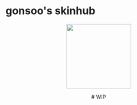 # gonsoo's skinhub


<p align="center">
<a href="https://osu.ppy.sh/users/10018024">
   <img src="https://a.ppy.sh/10018024"  
       width="175"
       height="175"></a>
<br>

<p align="center">
# WIP
